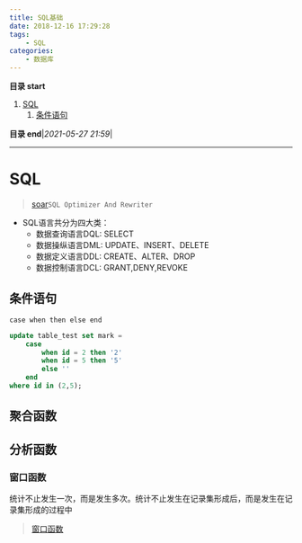 ```yaml
---
title: SQL基础
date: 2018-12-16 17:29:28
tags: 
    - SQL
categories: 
    - 数据库
---
```


**目录 start**

1. [SQL](#sql)
    1. [条件语句](#条件语句)

**目录 end**|_2021-05-27 21:59_|
****************************************
# SQL
> [soar](https://github.com/XiaoMi/soar)`SQL Optimizer And Rewriter `

- SQL语言共分为四大类：
    - 数据查询语言DQL: SELECT
    - 数据操纵语言DML: UPDATE、INSERT、DELETE
    - 数据定义语言DDL: CREATE、ALTER、DROP
    - 数据控制语言DCL: GRANT,DENY,REVOKE

## 条件语句
`case when then else end `
```sql
update table_test set mark = 
    case
        when id = 2 then '2'
        when id = 5 then '5' 
        else ''
    end
where id in (2,5);
```

## 聚合函数



## 分析函数

### 窗口函数
统计不止发生一次，而是发生多次。统计不止发生在记录集形成后，而是发生在记录集形成的过程中

> [窗口函数](https://blog.csdn.net/huozhicheng/article/details/5843782/)

